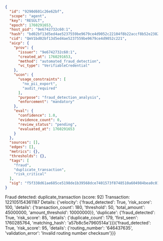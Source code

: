 ```json
{
  "id": "9290d601c26e62bf",
  "scope": "agent",
  "key": "RESULT",
  "epoch": 1760291653,
  "host_pid": "9e6742732c60:1",
  "hash": "bd02bf13d5ed4ae5237559be9679ce4d9052c22104f8b22accf8b52e2382b8eb",
  "cid": "QmV1bd02bf13d5ed4ae5237559be9679ce4d9052c221",
  "aicp": {
    "prov": {
      "issuer": "9e6742732c60:1",
      "created_at": 1760291653,
      "method": "automated_fraud_detection",
      "vc_type": "VerifiableCredential"
    },
    "ucon": {
      "usage_constraints": [
        "no_pii_export",
        "audit_required"
      ],
      "purpose": "fraud_detection_analysis",
      "enforcement": "mandatory"
    },
    "eval": {
      "confidence": 1.0,
      "evidence_count": 0,
      "review_status": "pending",
      "evaluated_at": 1760291653
    }
  },
  "sources": [],
  "edges": [],
  "metrics": {},
  "thresholds": {},
  "tags": [
    "fraud",
    "duplicate_transaction",
    "risk_critical"
  ],
  "sig": "f5f338d61ae685ce5198de1b39568dce7401573f8748510a604984bea0c0187b"
}
```

Fraud detected: duplicate_transaction (score: 92)
Transaction: 122105154361187
Details: {'velocity': {'fraud_detected': True, 'risk_score': 100, 'details': {'transaction_count': 180, 'threshold': 50, 'total_amount': 45000000, 'amount_threshold': 10000000}}, 'duplicate': {'fraud_detected': True, 'risk_score': 85, 'details': {'duplicate_count': 179, 'first_seen': 1760285764, 'matching_hash': 'a57b8c5e7960514a'}}}{'fraud_detected': True, 'risk_score': 95, 'details': {'routing_number': '646437635', 'validation_error': 'Invalid routing number checksum'}}}